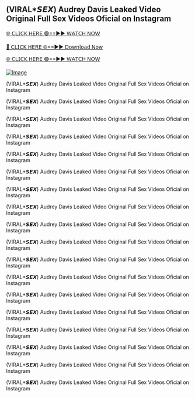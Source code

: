 ## (VIRAL*𝙎𝙀𝙓) Audrey Davis Leaked Video Original Full Sex Videos Oficial on Instagram


[🌐 𝖢𝖫𝖨𝖢𝖪 𝖧𝖤𝖱𝖤 🟢==►► 𝖶𝖠𝖳𝖢𝖧 𝖭𝖮𝖶](https://3-tanei-pinik.blogspot.com/2025/02/viral-video.html)

[🔴 𝖢𝖫𝖨𝖢𝖪 𝖧𝖤𝖱𝖤 🌐==►► 𝖣𝗈𝗐𝗇𝗅𝗈𝖺𝖽 𝖭𝗈𝗐](https://3-tanei-pinik.blogspot.com/2025/02/viral-video.html)

[🌐 𝖢𝖫𝖨𝖢𝖪 𝖧𝖤𝖱𝖤 🟢==►► 𝖶𝖠𝖳𝖢𝖧 𝖭𝖮𝖶](https://3-tanei-pinik.blogspot.com/2025/02/viral-video.html)

[![Image](https://github.com/user-attachments/assets/ff3b7bd4-415c-4ca3-a6c8-b1f096193c29)](https://3-tanei-pinik.blogspot.com/2025/02/viral-video.html)


(VIRAL*𝙎𝙀𝙓) Audrey Davis Leaked Video Original Full Sex Videos Oficial on Instagram


(VIRAL*𝙎𝙀𝙓) Audrey Davis Leaked Video Original Full Sex Videos Oficial on Instagram


(VIRAL*𝙎𝙀𝙓) Audrey Davis Leaked Video Original Full Sex Videos Oficial on Instagram


(VIRAL*𝙎𝙀𝙓) Audrey Davis Leaked Video Original Full Sex Videos Oficial on Instagram


(VIRAL*𝙎𝙀𝙓) Audrey Davis Leaked Video Original Full Sex Videos Oficial on Instagram


(VIRAL*𝙎𝙀𝙓) Audrey Davis Leaked Video Original Full Sex Videos Oficial on Instagram


(VIRAL*𝙎𝙀𝙓) Audrey Davis Leaked Video Original Full Sex Videos Oficial on Instagram


(VIRAL*𝙎𝙀𝙓) Audrey Davis Leaked Video Original Full Sex Videos Oficial on Instagram


(VIRAL*𝙎𝙀𝙓) Audrey Davis Leaked Video Original Full Sex Videos Oficial on Instagram


(VIRAL*𝙎𝙀𝙓) Audrey Davis Leaked Video Original Full Sex Videos Oficial on Instagram


(VIRAL*𝙎𝙀𝙓) Audrey Davis Leaked Video Original Full Sex Videos Oficial on Instagram


(VIRAL*𝙎𝙀𝙓) Audrey Davis Leaked Video Original Full Sex Videos Oficial on Instagram


(VIRAL*𝙎𝙀𝙓) Audrey Davis Leaked Video Original Full Sex Videos Oficial on Instagram


(VIRAL*𝙎𝙀𝙓) Audrey Davis Leaked Video Original Full Sex Videos Oficial on Instagram


(VIRAL*𝙎𝙀𝙓) Audrey Davis Leaked Video Original Full Sex Videos Oficial on Instagram


(VIRAL*𝙎𝙀𝙓) Audrey Davis Leaked Video Original Full Sex Videos Oficial on Instagram


(VIRAL*𝙎𝙀𝙓) Audrey Davis Leaked Video Original Full Sex Videos Oficial on Instagram


(VIRAL*𝙎𝙀𝙓) Audrey Davis Leaked Video Original Full Sex Videos Oficial on Instagram
